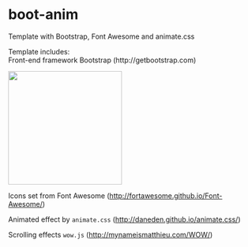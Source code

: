 # boot-anim
Template with Bootstrap, Font Awesome and animate.css

<p>Template includes: <br>
Front-end framework Bootstrap (http://getbootstrap.com) <br>

<img src="http://getbootstrap.com/assets/img/devices.png" width="230"/><br>

Icons set from Font Awesome (http://fortawesome.github.io/Font-Awesome/) <br>

Animated effect by <code>animate.css</code> (http://daneden.github.io/animate.css/) <br>

Scrolling effects <code>wow.js</code> (http://mynameismatthieu.com/WOW/) </p>

